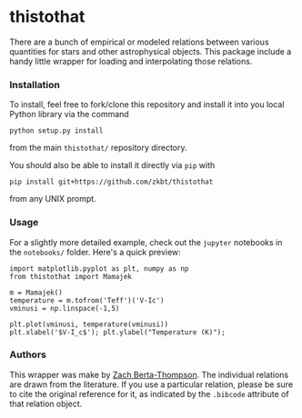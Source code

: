 # thistothat
There are a bunch of empirical or modeled relations between various quantities for stars and other astrophysical objects. This package include a handy little wrapper for loading and interpolating those relations.


### Installation
To install, feel free to fork/clone this repository and install it into you local Python library via the command
```
python setup.py install
```
from the main `thistothat/` repository directory.

You should also be able to install it directly via `pip` with
```
pip install git+https://github.com/zkbt/thistothat
```
from any UNIX prompt.


### Usage
For a slightly more detailed example, check out the `jupyter` notebooks in the `notebooks/` folder. Here's a quick preview:

```
import matplotlib.pyplot as plt, numpy as np
from thistothat import Mamajek

m = Mamajek()
temperature = m.tofrom('Teff')('V-Ic')
vminusi = np.linspace(-1,5)

plt.plot(vminusi, temperature(vminusi))
plt.xlabel('$V-I_c$'); plt.ylabel("Temperature (K)");
```

### Authors
This wrapper was make by [Zach Berta-Thompson](http://casa.colorado.edu/~bertathompson/). The individual relations are drawn from the literature. If you use a particular relation, please be sure to cite the original reference for it, as indicated by the `.bibcode` attribute of that relation object.

